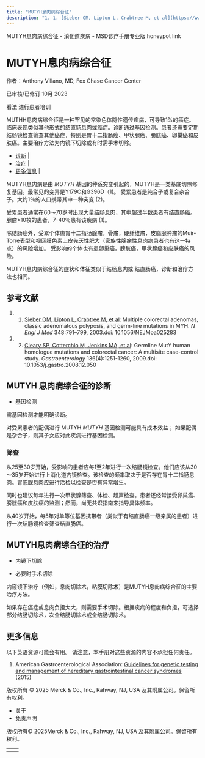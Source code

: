 ```yaml
---
title: "MUTYH息肉病综合征"
description: "1. 1. [Sieber OM, Lipton L, Crabtree M, et al](https://www.nejm.org/doi/10.1056/NEJMoa025283?url_ver=Z39.88-2003&rfr_id=ori:rid:crossref.org&rfr_dat=cr_pub%3dwww.ncbi.nlm.nih.gov): Multiple colorectal adenomas, classic adenomatous polyposis, and germ-line mutations in MYH. _N Engl J Med_ 348:791–799, 2003.doi: 10.1056/NEJMoa025283"
---
```


﻿MUTYH息肉病综合征 - 消化道疾病 - MSD诊疗手册专业版 honeypot link

# MUTYH息肉病综合征

作者：Anthony Villano, MD, Fox Chase Cancer Center

已审核/已修订 10月 2023

看法 进行患者培训

MUTHH息肉病综合征是一种罕见的常染色体隐性遗传疾病，可导致1%的癌症。临床表现类似其他形式的结直肠息肉或癌症。诊断通过基因检测。患者还需要定期结肠镜检查筛查其他癌症，特别是胃十二指肠癌、甲状腺癌、膀胱癌、卵巢癌和皮肤癌。主要治疗方法为内镜下切除或有时需手术切除。

- [诊断](#诊断_v84919287_zh) \|
- [治疗](#治疗_v43751241_zh) \|
- [更多信息](#更多信息_v43751257_zh) \|

MUTYH息肉病是由 _MUTYH_ 基因的种系突变引起的，MUTYH是一类基底切除修复基因。最常见的变异是Y179C和G396D（1)。 受累患者是纯合子或复合杂合子。大约1％的人口携带其中一种突变 (2)。

受累患者通常在60～70岁时出现大量结肠息肉，其中超过半数患者有结直肠癌。腺瘤>10枚的患者，7-40％患有该疾病 (1)。

除结肠癌外，受累个体患胃十二指肠腺瘤，骨瘤，硬纤维瘤，皮脂腺肿瘤的Muir-Torre表型和视网膜色素上皮先天性肥大（家族性腺瘤性息肉病患者也有这一特点）的风险增加。 受影响的个体也有患卵巢癌，膀胱癌，甲状腺癌和皮肤癌的风险。

MUTYH息肉病综合征的症状和体征类似于结肠息肉或 结直肠癌，诊断和治疗方法也相同。

## 参考文献

1. 1. [Sieber OM, Lipton L, Crabtree M, et al](https://www.nejm.org/doi/10.1056/NEJMoa025283?url_ver=Z39.88-2003&rfr_id=ori:rid:crossref.org&rfr_dat=cr_pub%3dwww.ncbi.nlm.nih.gov): Multiple colorectal adenomas, classic adenomatous polyposis, and germ-line mutations in MYH. _N Engl J Med_ 348:791–799, 2003.doi: 10.1056/NEJMoa025283

2. 2. [Cleary SP, Cotterchio M, Jenkins MA, et al](https://www.ncbi.nlm.nih.gov/pmc/articles/PMC2739726/): Germline MutY human homologue mutations and colorectal cancer: A multisite case-control study. _Gastroenterology_ 136(4):1251-1260, 2009.doi: 10.1053/j.gastro.2008.12.050


## MUTYH 息肉病综合征的诊断

- 基因检测


需基因检测才能明确诊断。

对受累患者的配偶进行 MUTYH _MUTYH_ 基因检测可能具有成本效益； 如果配偶是杂合子，则其子女应对此疾病进行基因检测。

### 筛查

从25至30岁开始，受影响的患者应每1至2年进行一次结肠镜检查。他们应该从30～35岁开始进行上消化道内镜检查。该检查的频率取决于是否存在胃十二指肠息肉。胃底腺息肉应进行活检以检查是否有异常增生。

同时也建议每年进行一次甲状腺筛查、体检、超声检查。患者还经常接受卵巢癌、膀胱癌和皮肤癌的监测；然而，尚无共识指南来指导具体频率。

从40岁开始，每5年对单等位基因携带者（类似于有结直肠癌一级亲属的患者）进行一次结肠镜检查筛查结直肠癌。

## MUTYH息肉病综合征的治疗

- 内镜下切除

- 必要时手术切除


内窥镜下治疗（例如，息肉切除术，粘膜切除术）是MUTYH息肉病综合征的主要治疗方法。

如果存在癌症或息肉负担太大，则需要手术切除。根据疾病的程度和负担，可选择部分结肠切除术，次全结肠切除术或全结肠切除术。

## 更多信息

以下英语资源可能会有用。 请注意，本手册对这些资源的内容不承担任何责任。

1. American Gastroenterological Association: [Guidelines for genetic testing and management of hereditary gastrointestinal cancer syndromes](https://www.ncbi.nlm.nih.gov/pmc/articles/PMC4695986/) (2015)




版权所有 © 2025
Merck & Co., Inc., Rahway, NJ, USA 及其附属公司。保留所有权利。

- 关于
- 免责声明

版权所有© 2025Merck & Co., Inc., Rahway, NJ, USA 及其附属公司。保留所有权利。

|     |     |
| --- | --- |
|  |  |